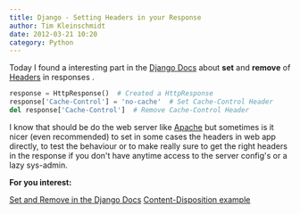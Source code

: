 ```yaml
---
title: Django - Setting Headers in your Response
author: Tim Kleinschmidt
date: 2012-03-21 10:20
category: Python
---
```


Today I found a interesting part in the  [Django Docs](https://docs.djangoproject.com/en/dev/ "Django Docs")
about **set** and **remove** of [Headers](http://en.wikipedia.org/wiki/List_of_HTTP_header_fields/ "Wikipedia Article about Headers") in responses .

``` python
response = HttpResponse()  # Created a HttpResponse
response['Cache-Control'] = 'no-cache'  # Set Cache-Control Header
del response['Cache-Control']  # Remove Cache-Control Header
```

I know that should be do the web server like [Apache](http://apache.org/ "Apache") but sometimes is it nicer (even recommended) to set in some
cases the headers in web app directly, to test the behaviour or to make really sure to get
the right headers in the response if you don't have anytime access to the
server config's or a lazy sys-admin.

__For you interest:__

[Set and Remove in the Django Docs][#f1]
[Content-Disposition example][#f2]

[#f1]: https://docs.djangoproject.com/en/dev/ref/request-response/#setting-headers/ "Set and Remove in the Django Docs"
[#f2]: https://docs.djangoproject.com/en/dev/ref/request-response/#telling-the-browser-to-treat-the-response-as-a-file-attachment/ "Content-Disposition example"
